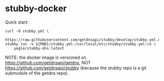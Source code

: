 # stubby-docker

Quick start:

```
curl -O stubby.yml \
    https://raw.githubusercontent.com/getdnsapi/stubby/develop/stubby.yml.example
stubby run -v ${PWD}/stubby.yml:/usr/local/etc/stubby/stubby.yml:ro \
    yegle/stubby-dns:latest
```

NOTE: the docker image is versioned on https://github.com/getdnsapi/getdns, NOT https://github.com/getdnsapi/stubby (because the stubby repo is a git submodule of the getdns repo).
